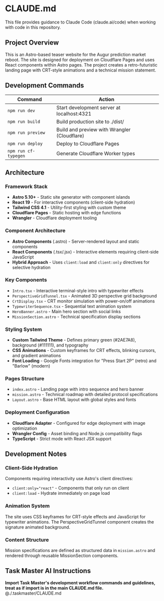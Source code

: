 # CLAUDE.md

This file provides guidance to Claude Code (claude.ai/code) when working with code in this repository.

## Project Overview

This is an Astro-based teaser website for the Augur prediction market reboot. The site is designed for deployment on Cloudflare Pages and uses React components within Astro pages. The project creates a retro-futuristic landing page with CRT-style animations and a technical mission statement.

## Development Commands

| Command | Action |
|---------|---------|
| `npm run dev` | Start development server at localhost:4321 |
| `npm run build` | Build production site to ./dist/ |
| `npm run preview` | Build and preview with Wrangler (Cloudflare) |
| `npm run deploy` | Deploy to Cloudflare Pages |
| `npm run cf-typegen` | Generate Cloudflare Worker types |

## Architecture

### Framework Stack
- **Astro 5.10+** - Static site generator with component islands
- **React 19** - For interactive components (client-side hydration)
- **Tailwind CSS 4.1** - Utility-first styling with custom theme
- **Cloudflare Pages** - Static hosting with edge functions
- **Wrangler** - Cloudflare deployment tooling

### Component Architecture
- **Astro Components** (.astro) - Server-rendered layout and static components
- **React Components** (.tsx/.jsx) - Interactive elements requiring client-side JavaScript
- **Hybrid Approach** - Uses `client:load` and `client:only` directives for selective hydration

### Key Components
- `Intro.tsx` - Interactive terminal-style intro with typewriter effects
- `PerspectiveGridTunnel.tsx` - Animated 3D perspective grid background
- `CrtDisplay.tsx` - CRT monitor simulation with power-on/off animations
- `TypewriterSequence.tsx` - Sequential text animation system
- `HeroBanner.astro` - Main hero section with social links
- `MissionSection.astro` - Technical specification display sections

### Styling System
- **Custom Tailwind Theme** - Defines primary green (#2AE7A8), background (#111111), and typography
- **CSS Animations** - Custom keyframes for CRT effects, blinking cursors, and gradient animations
- **Font Loading** - Google Fonts integration for "Press Start 2P" (retro) and "Barlow" (modern)

### Pages Structure
- `index.astro` - Landing page with intro sequence and hero banner
- `mission.astro` - Technical roadmap with detailed protocol specifications
- `Layout.astro` - Base HTML layout with global styles and fonts

### Deployment Configuration
- **Cloudflare Adapter** - Configured for edge deployment with image optimization
- **Wrangler Config** - Asset binding and Node.js compatibility flags
- **TypeScript** - Strict mode with React JSX support

## Development Notes

### Client-Side Hydration
Components requiring interactivity use Astro's client directives:
- `client:only="react"` - Components that only run on client
- `client:load` - Hydrate immediately on page load

### Animation System
The site uses CSS keyframes for CRT-style effects and JavaScript for typewriter animations. The PerspectiveGridTunnel component creates the signature animated background.

### Content Structure
Mission specifications are defined as structured data in `mission.astro` and rendered through reusable MissionSection components.

## Task Master AI Instructions
**Import Task Master's development workflow commands and guidelines, treat as if import is in the main CLAUDE.md file.**
@./.taskmaster/CLAUDE.md
